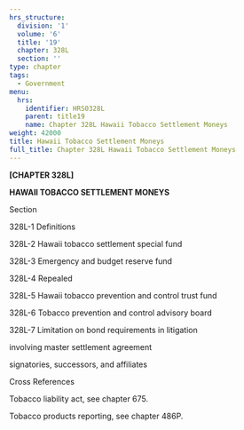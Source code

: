 ```yaml
---
hrs_structure:
  division: '1'
  volume: '6'
  title: '19'
  chapter: 328L
  section: ''
type: chapter
tags:
  - Government
menu:
  hrs:
    identifier: HRS0328L
    parent: title19
    name: Chapter 328L Hawaii Tobacco Settlement Moneys
weight: 42000
title: Hawaii Tobacco Settlement Moneys
full_title: Chapter 328L Hawaii Tobacco Settlement Moneys
---
```

**[CHAPTER 328L]**

**HAWAII TOBACCO SETTLEMENT MONEYS**

Section

328L-1 Definitions

328L-2 Hawaii tobacco settlement special fund

328L-3 Emergency and budget reserve fund

328L-4 Repealed

328L-5 Hawaii tobacco prevention and control trust fund

328L-6 Tobacco prevention and control advisory board

328L-7 Limitation on bond requirements in litigation

involving master settlement agreement

signatories, successors, and affiliates

Cross References

Tobacco liability act, see chapter 675.

Tobacco products reporting, see chapter 486P.